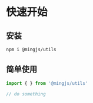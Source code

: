 # 快速开始

## 安装

```bash
npm i @mingjs/utils
```


## 简单使用

``` ts
import { } from '@mingjs/utils'

// do something
```
